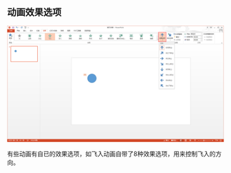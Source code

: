 ## 动画效果选项

![image-20201203231724517](https://raw.githubusercontent.com/huxiaoning/img/master/20201203231726.png)

有些动画有自已的效果选项，如飞入动画自带了8种效果选项，用来控制飞入的方向。